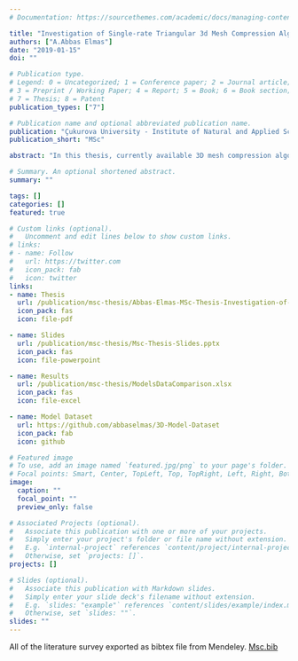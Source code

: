 ```yaml
---
# Documentation: https://sourcethemes.com/academic/docs/managing-content/

title: "Investigation of Single-rate Triangular 3d Mesh Compression Algorithms"
authors: ["A.Abbas Elmas"]
date: "2019-01-15"
doi: ""

# Publication type.
# Legend: 0 = Uncategorized; 1 = Conference paper; 2 = Journal article;
# 3 = Preprint / Working Paper; 4 = Report; 5 = Book; 6 = Book section;
# 7 = Thesis; 8 = Patent
publication_types: ["7"]

# Publication name and optional abbreviated publication name.
publication: "Çukurova University - Institute of Natural and Applied Science"
publication_short: "MSc"

abstract: "In this thesis, currently available 3D mesh compression algorithms, frameworks, libraries etc. are investigated. Especially, the algorithms that are popular in survey papers but don’t have any implementation or had outdated implementation or no published version is available, are gathered together and compiled accordingly. According to the benchmark test results, current best general-purpose data compression methods are identified and applied as the last stage of mesh compression. Results are compared in order to demonstrate the current state of single-rate 3D mesh compression performance with the current best general-purpose data compression methods."

# Summary. An optional shortened abstract.
summary: ""

tags: []
categories: []
featured: true

# Custom links (optional).
#   Uncomment and edit lines below to show custom links.
# links:
# - name: Follow
#   url: https://twitter.com
#   icon_pack: fab
#   icon: twitter
links:
- name: Thesis
  url: /publication/msc-thesis/Abbas-Elmas-MSc-Thesis-Investigation-of-Single-Rate-Triangular-3D-Mesh-Compression-Algorithms-533779.pdf
  icon_pack: fas
  icon: file-pdf

- name: Slides
  url: /publication/msc-thesis/Msc-Thesis-Slides.pptx
  icon_pack: fas
  icon: file-powerpoint

- name: Results
  url: /publication/msc-thesis/ModelsDataComparison.xlsx
  icon_pack: fas
  icon: file-excel

- name: Model Dataset
  url: https://github.com/abbaselmas/3D-Model-Dataset
  icon_pack: fab
  icon: github

# Featured image
# To use, add an image named `featured.jpg/png` to your page's folder. 
# Focal points: Smart, Center, TopLeft, Top, TopRight, Left, Right, BottomLeft, Bottom, BottomRight.
image: 
  caption: ""
  focal_point: ""
  preview_only: false

# Associated Projects (optional).
#   Associate this publication with one or more of your projects.
#   Simply enter your project's folder or file name without extension.
#   E.g. `internal-project` references `content/project/internal-project/index.md`.
#   Otherwise, set `projects: []`.
projects: []

# Slides (optional).
#   Associate this publication with Markdown slides.
#   Simply enter your slide deck's filename without extension.
#   E.g. `slides: "example"` references `content/slides/example/index.md`.
#   Otherwise, set `slides: ""`.
slides: ""
---
```


All of the literature survey exported as bibtex file from Mendeley. [Msc.bib](/publication/msc-thesis/MSc.bib)
